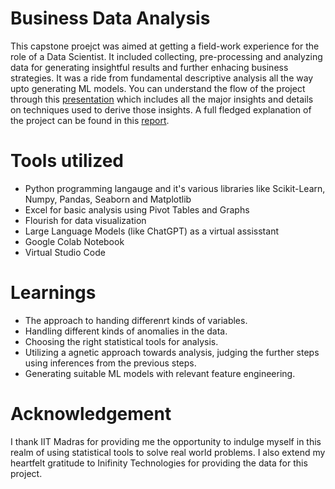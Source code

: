 # Business Data Analysis
This capstone proejct was aimed at getting a field-work experience for the role of a Data Scientist. It included collecting, pre-processing and analyzing data for generating insightful results and further enhacing business strategies. It was a ride from fundamental descriptive analysis all the way upto generating ML models.
You can understand the flow of the project through this [presentation](https://expanding-customer-base--hxzavct.gamma.site) which includes all the major insights and details on techniques used to derive those insights. A full fledged explanation of the project can be found in this [report](https://github.com/Devansh-arora02/Business-Data-Analysis/blob/main/Analysis%20Result.pdf).
# Tools utilized
- Python programming langauge and it's various libraries like Scikit-Learn, Numpy, Pandas, Seaborn and Matplotlib
- Excel for basic analysis using Pivot Tables and Graphs
- Flourish for data visualization
- Large Language Models (like ChatGPT) as a virtual assisstant
- Google Colab Notebook
- Virtual Studio Code
# Learnings
- The approach to handing differenrt kinds of variables.
- Handling different kinds of anomalies in the data.
- Choosing the right statistical tools for analysis.
- Utilizing a agnetic approach towards analysis, judging the further steps using inferences from the previous steps.
- Generating suitable ML models with relevant feature engineering.
# Acknowledgement
I thank IIT Madras for providing me the opportunity to indulge myself in this realm of using statistical tools to solve real world problems. I also extend my heartfelt gratitude to Inifinity Technologies for providing the data for this project. 
